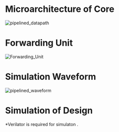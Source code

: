 # Microarchitecture of Core
![pipelined_datapath](https://github.com/Mujtabadar537/RISCV_Pipelined_Core/assets/111755551/e39d493c-b01a-4320-8567-a0c5e3f54d1d)  

# Forwarding Unit 
![Forwarding_Unit](https://github.com/Mujtabadar537/RISCV_Pipelined_Core/assets/111755551/3995edf1-fbe3-4c6d-a3b1-1b2d1bb77f19)

# Simulation Waveform
![pipelined_waveform](https://github.com/Mujtabadar537/RISCV_Pipelined_Core/assets/111755551/a278f987-60ad-4333-9ac2-7b3c15579af7) 

# Simulation of Design
*Verilator is required for simulaton .

